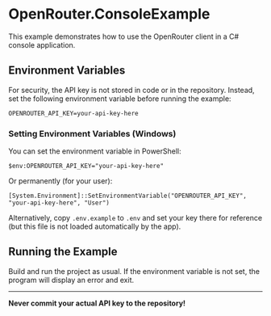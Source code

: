 # OpenRouter.ConsoleExample

This example demonstrates how to use the OpenRouter client in a C# console application.

## Environment Variables

For security, the API key is not stored in code or in the repository. Instead, set the following environment variable before running the example:

```
OPENROUTER_API_KEY=your-api-key-here
```

### Setting Environment Variables (Windows)

You can set the environment variable in PowerShell:

```
$env:OPENROUTER_API_KEY="your-api-key-here"
```

Or permanently (for your user):

```
[System.Environment]::SetEnvironmentVariable("OPENROUTER_API_KEY", "your-api-key-here", "User")
```

Alternatively, copy `.env.example` to `.env` and set your key there for reference (but this file is not loaded automatically by the app).

## Running the Example

Build and run the project as usual. If the environment variable is not set, the program will display an error and exit.

---

**Never commit your actual API key to the repository!**
